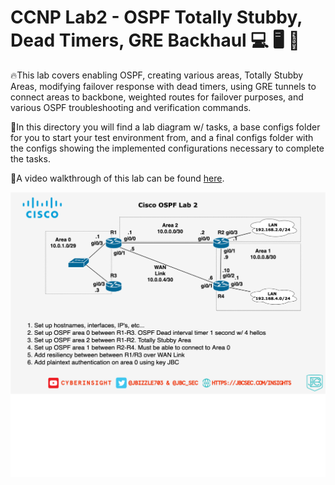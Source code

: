 # CCNP Lab2 - OSPF Totally Stubby, Dead Timers, GRE Backhaul :computer: :desktop_computer: :floppy_disk:

🔥This lab covers enabling OSPF, creating various areas, Totally Stubby Areas, modifying failover response with dead timers, using GRE tunnels to connect areas to backbone, weighted routes for failover purposes, and various OSPF troubleshooting and verification commands.

📔In this directory you will find a lab diagram w/ tasks, a base configs folder for you to start your test environment from, and a final configs folder with the configs showing the implemented configurations necessary to complete the tasks.

🚶A video walkthrough of this lab can be found [here](https://youtu.be/0a6afrT3Y9s).

![Lab 2 diagram](https://github.com/JohnBreth/CCNP-Labs/blob/master/OSPF/Lab2%20-%20OSPF%20Totally%20Stubby,%20Dead%20Timers,%20GRE%20Backhaul/Base%20Configs/Cisco%20OSPF%20Lab%202.drawio.png?raw=true)
